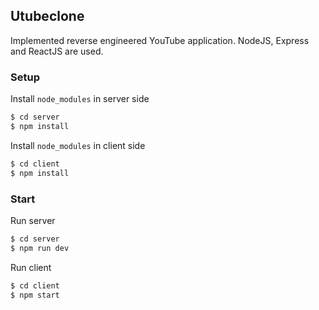 ## Utubeclone

Implemented reverse engineered YouTube application. NodeJS, Express and ReactJS are used.

### Setup

Install `node_modules` in server side

```bash
$ cd server
$ npm install
```

Install `node_modules` in client side

```bash
$ cd client
$ npm install
```

### Start

Run server

```bash
$ cd server
$ npm run dev
```

Run client

```bash
$ cd client
$ npm start
```
